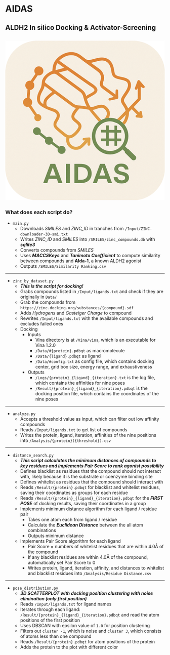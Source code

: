 # AIDAS
## ALDH2 In silico Docking & Activator-Screening
![alt text](https://github.com/Albertdai-Python/AIDAS/blob/main/Media/AIDAS_mac_icon_2.png)
---
### What does each script do?
- `main.py`
  - Downloads *SMILES* and *ZINC_ID* in tranches from `/Input/ZINC-downloader-3D-smi.txt`
  - Writes *ZINC_ID* and *SMILES* into `/SMILES/zinc_compounds.db` with ***sqlite3***
  - Converts compounds from *SMILES* 
  - Uses ***MACCSKeys*** and ***Tanimoto Coefficient*** to compute similarity between compounds and **Alda-1**, a known ALDH2 agonist
  - Outputs `/SMILES/Similarity Ranking.csv`
---
- `zinc_by_dataset.py`
  - ***This is the script for docking!***
  - Grabs compounds listed in `/Input/ligands.txt` and check if they are originally in `Data/`
  - Grab the compounds from `https://zinc.docking.org/substances/{compound}.sdf`
  - Adds *Hydrogens* and *Gasteiger Charge* to compound
  - Rewrites `/Input/ligands.txt` with the available compounds and excludes failed ones
  - Docking
      - Inputs
        - Vina directory is at `/Vina/vina`, which is an executable for Vina 1.2.0
        - `/Data/#{protein}.pdbqt` as macromolecule
        - `/Data/{ligand}.pdbqt` as ligand
        - `/Data/#config.txt` as config file, which contains docking center, grid box size, energy range, and exhaustiveness
      - Outputs
        - `/Logs/{protein}_{ligand}_{iteration}.txt` is the log file, which contains the affinities for nine poses
        - `/Result/{protein}_{ligand}_{iteration}.pdbqt` is the docking position file, which contains the coordinates of the nine poses
---
- `analyze.py`
  - Accepts a threshold value as input, which can filter out low affinity compounds
  - Reads `/Input/ligands.txt` to get list of compounds
  - Writes the protein, ligand, iteration, affinities of the nine positions into `/Analysis/{protein}({threshold}).csv`
---
- `distance_search.py`
  - ***This script calculates the minimum distances of compounds to key residues and implements Pair Score to rank agonist possibility***
  - Defines blacklist as residues that the compound should not interact with, likely because it is the substrate or coenzyme binding site
  - Defines whitelist as residues that the compound should interact with
  - Reads `/Result/{protein}.pdbqt` for blacklist and whitelist residues, saving their coordinates as groups for each residue
  - Reads `/Result/{protein}_{ligand}_{iteration}.pdbqt` for the ***FIRST POSE*** of docking results, saving their coordinates in a group
  - Implements minimum distance algorithm for each ligand / residue pair
    - Takes one atom each from ligand / residue
    - Calculate the ***Euclidean Distance*** between the all atom combinations
    - Outputs minimum distance
  - Implements Pair Score algorithm for each ligand
    - Pair Score = numbers of whitelist residues that are within 4.0Å of the compound
    - If any blacklist residues are within 4.0Å of the compound, automatically set Pair Score to 0
    - Writes protein, ligand, iteration, affinity, and distances to whitelist and blacklist residues into `/Analysis/Residue Distance.csv`
---
- `pose_distribution.py`
  - ***3D SCATTERPLOT with docking position clustering with noise elimination (only first position)***
  - Reads `/Input/ligands.txt` for ligand names
  - Iterates through each ligand: `/Result/{protein}_{ligand}_{iteration}.pdbqt` and read the atom positions of the first position
  - Uses DBSCAN with epsilon value of `1.0` for position clustering
  - Filters out `cluster -1`, which is noise and `cluster 3`, which consists of atoms less than one compound
  - Reads `/Result/{protein}.pdbqt` for atom positions of the protein
  - Adds the protein to the plot with different color
